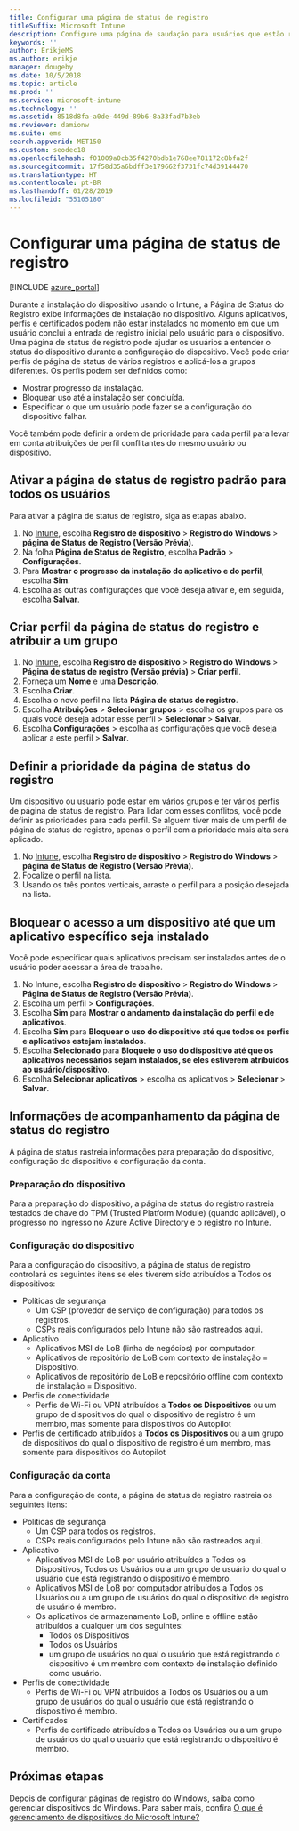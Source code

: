```yaml
---
title: Configurar uma página de status de registro
titleSuffix: Microsoft Intune
description: Configure uma página de saudação para usuários que estão registrando dispositivos com Windows 10.
keywords: ''
author: ErikjeMS
ms.author: erikje
manager: dougeby
ms.date: 10/5/2018
ms.topic: article
ms.prod: ''
ms.service: microsoft-intune
ms.technology: ''
ms.assetid: 8518d8fa-a0de-449d-89b6-8a33fad7b3eb
ms.reviewer: damionw
ms.suite: ems
search.appverid: MET150
ms.custom: seodec18
ms.openlocfilehash: f01009a0cb35f4270bdb1e768ee781172c8bfa2f
ms.sourcegitcommit: 17f58d35a6bdff3e179662f3731fc74d39144470
ms.translationtype: HT
ms.contentlocale: pt-BR
ms.lasthandoff: 01/28/2019
ms.locfileid: "55105180"
---
```

# <a name="set-up-an-enrollment-status-page"></a>Configurar uma página de status de registro
 
[!INCLUDE [azure_portal](./includes/azure_portal.md)]
 
Durante a instalação do dispositivo usando o Intune, a Página de Status do Registro exibe informações de instalação no dispositivo. Alguns aplicativos, perfis e certificados podem não estar instalados no momento em que um usuário conclui a entrada de registro inicial pelo usuário para o dispositivo. Uma página de status de registro pode ajudar os usuários a entender o status do dispositivo durante a configuração do dispositivo. Você pode criar perfis de página de status de vários registros e aplicá-los a grupos diferentes. Os perfis podem ser definidos como:
- Mostrar progresso da instalação.
- Bloquear uso até a instalação ser concluída.
- Especificar o que um usuário pode fazer se a configuração do dispositivo falhar.

Você também pode definir a ordem de prioridade para cada perfil para levar em conta atribuições de perfil conflitantes do mesmo usuário ou dispositivo.

 
## <a name="turn-on-default-enrollment-status-page-for-all-users"></a>Ativar a página de status de registro padrão para todos os usuários

Para ativar a página de status de registro, siga as etapas abaixo.
 
1. No [Intune](https://aka.ms/intuneportal), escolha **Registro de dispositivo** > **Registro do Windows** > **página de Status de Registro (Versão Prévia)**.
2. Na folha **Página de Status de Registro**, escolha **Padrão** > **Configurações**.
3. Para **Mostrar o progresso da instalação do aplicativo e do perfil**, escolha **Sim**.
4. Escolha as outras configurações que você deseja ativar e, em seguida, escolha **Salvar**.

## <a name="create-enrollment-status-page-profile-and-assign-to-a-group"></a>Criar perfil da página de status do registro e atribuir a um grupo

1. No [Intune](https://aka.ms/intuneportal), escolha **Registro de dispositivo** > **Registro do Windows** > **Página de status de registro (Versão prévia)** > **Criar perfil**.
2. Forneça um **Nome** e uma **Descrição**.
3. Escolha **Criar**.
4. Escolha o novo perfil na lista **Página de status de registro**.
5. Escolha **Atribuições** > **Selecionar grupos** > escolha os grupos para os quais você deseja adotar esse perfil > **Selecionar** > **Salvar**.
6. Escolha **Configurações** > escolha as configurações que você deseja aplicar a este perfil > **Salvar**.

## <a name="set-the-enrollment-status-page-priority"></a>Definir a prioridade da página de status do registro

Um dispositivo ou usuário pode estar em vários grupos e ter vários perfis de página de status de registro. Para lidar com esses conflitos, você pode definir as prioridades para cada perfil. Se alguém tiver mais de um perfil de página de status de registro, apenas o perfil com a prioridade mais alta será aplicado.

1. No [Intune](https://aka.ms/intuneportal), escolha **Registro de dispositivo** > **Registro do Windows** > **página de Status de Registro (Versão Prévia)**.
2. Focalize o perfil na lista.
3. Usando os três pontos verticais, arraste o perfil para a posição desejada na lista.

## <a name="block-access-to-a-device-until-a-specific-application-is-installed"></a>Bloquear o acesso a um dispositivo até que um aplicativo específico seja instalado

Você pode especificar quais aplicativos precisam ser instalados antes de o usuário poder acessar a área de trabalho.

1. No Intune, escolha **Registro de dispositivo** > **Registro do Windows** > **Página de Status de Registro (Versão Prévia)**.
2. Escolha um perfil > **Configurações**.
3. Escolha **Sim** para **Mostrar o andamento da instalação do perfil e de aplicativos**.
4. Escolha **Sim** para **Bloquear o uso do dispositivo até que todos os perfis e aplicativos estejam instalados**.
5. Escolha **Selecionado** para **Bloqueie o uso do dispositivo até que os aplicativos necessários sejam instalados, se eles estiverem atribuídos ao usuário/dispositivo**.
 6. Escolha **Selecionar aplicativos** > escolha os aplicativos > **Selecionar** > **Salvar**.

## <a name="enrollment-status-page-tracking-information"></a>Informações de acompanhamento da página de status do registro

A página de status rastreia informações para preparação do dispositivo, configuração do dispositivo e configuração da conta.

### <a name="device-preparation"></a>Preparação do dispositivo

Para a preparação do dispositivo, a página de status do registro rastreia testados de chave do TPM (Trusted Platform Module) (quando aplicável), o progresso no ingresso no Azure Active Directory e o registro no Intune.

### <a name="device-setup"></a>Configuração do dispositivo

Para a configuração do dispositivo, a página de status de registro controlará os seguintes itens se eles tiverem sido atribuídos a Todos os dispositivos:
- Políticas de segurança
    - Um CSP (provedor de serviço de configuração) para todos os registros.
    - CSPs reais configurados pelo Intune não são rastreados aqui.
- Aplicativo
    - Aplicativos MSI de LoB (linha de negócios) por computador.
    - Aplicativos de repositório de LoB com contexto de instalação = Dispositivo.
    - Aplicativos de repositório de LoB e repositório offline com contexto de instalação = Dispositivo.
- Perfis de conectividade
    - Perfis de Wi-Fi ou VPN atribuídos a **Todos os Dispositivos** ou um grupo de dispositivos do qual o dispositivo de registro é um membro, mas somente para dispositivos do Autopilot
- Perfis de certificado atribuídos a **Todos os Dispositivos** ou a um grupo de dispositivos do qual o dispositivo de registro é um membro, mas somente para dispositivos do Autopilot

### <a name="account-setup"></a>Configuração da conta
Para a configuração de conta, a página de status de registro rastreia os seguintes itens:
- Políticas de segurança
    - Um CSP para todos os registros.
    - CSPs reais configurados pelo Intune não são rastreados aqui.
- Aplicativo
    - Aplicativos MSI de LoB por usuário atribuídos a Todos os Dispositivos, Todos os Usuários ou a um grupo de usuário do qual o usuário que está registrando o dispositivo é membro.
    - Aplicativos MSI de LoB por computador atribuídos a Todos os Usuários ou a um grupo de usuários do qual o dispositivo de registro de usuário é membro.
    - Os aplicativos de armazenamento LoB, online e offline estão atribuídos a qualquer um dos seguintes:
        - Todos os Dispositivos
        - Todos os Usuários
        - um grupo de usuários no qual o usuário que está registrando o dispositivo é um membro com contexto de instalação definido como usuário.
- Perfis de conectividade
    - Perfis de Wi-Fi ou VPN atribuídos a Todos os Usuários ou a um grupo de usuários do qual o usuário que está registrando o dispositivo é membro.
- Certificados
    - Perfis de certificado atribuídos a Todos os Usuários ou a um grupo de usuários do qual o usuário que está registrando o dispositivo é membro.

## <a name="next-steps"></a>Próximas etapas
Depois de configurar páginas de registro do Windows, saiba como gerenciar dispositivos do Windows. Para saber mais, confira [O que é gerenciamento de dispositivos do Microsoft Intune?](https://docs.microsoft.com/intune/device-management)
